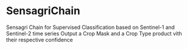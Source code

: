 # SensagriChain

Sensagri Chain for Supervised Classification based on Sentinel-1 and Sentinel-2 time series
Output a Crop Mask and a Crop Type product vith their respective confidence
